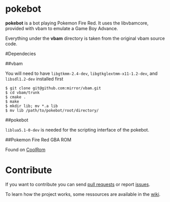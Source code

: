pokebot
==========

**pokebot** is a bot playing Pokemon Fire Red. It uses the libvbamcore, provided with vbam to emulate a Game Boy Advance.

Everything under the **vbam** directory is taken from the original vbam source code.


#Dependecies

##vbam

You will need to have `libgtkmm-2.4-dev`, `libgtkglextmm-x11-1.2-dev`, and `libsdl1.2-dev` installed first

```
$ git clone git@github.com:mirror/vbam.git
$ cd vbam/trunk
$ cmake .
$ make
$ mkdir lib; mv *.a lib
$ mv lib /path/to/pokebot/root/directory/
```

##pokebot

`liblua5.1-0-dev` is needed for the scripting interface of the pokebot.

##Pokemon Fire Red GBA ROM

Found on [CoolRom](http://coolrom.com/roms/gba/14488/Pokemon_FireRed.php)

# Contribute

If you want to contribute you can send [pull requests](https://github.com/Ensiss/pokebot/pulls) or report [issues](https://github.com/Ensiss/pokebot/issues).

To learn how the project works, some ressources are available in the [wiki](https://github.com/Ensiss/pokebot/wiki).
